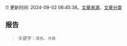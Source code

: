 :alarm_clock: 更新时间: 2024-09-02 06:45:38。[文章来源](/README.md)、[文章分类](/TAGS.md)

## 报告


> 关键字：`报告`、`月报`



